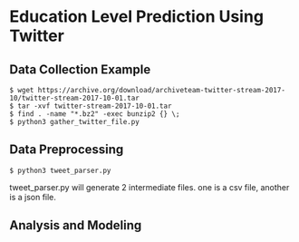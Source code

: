 # Education Level Prediction Using Twitter
## Data Collection Example
```
$ wget https://archive.org/download/archiveteam-twitter-stream-2017-10/twitter-stream-2017-10-01.tar
$ tar -xvf twitter-stream-2017-10-01.tar
$ find . -name "*.bz2" -exec bunzip2 {} \;
$ python3 gather_twitter_file.py
```
## Data Preprocessing
```
$ python3 tweet_parser.py
```
tweet_parser.py will generate 2 intermediate files. one is a csv file, another is a json file.
## Analysis and Modeling
